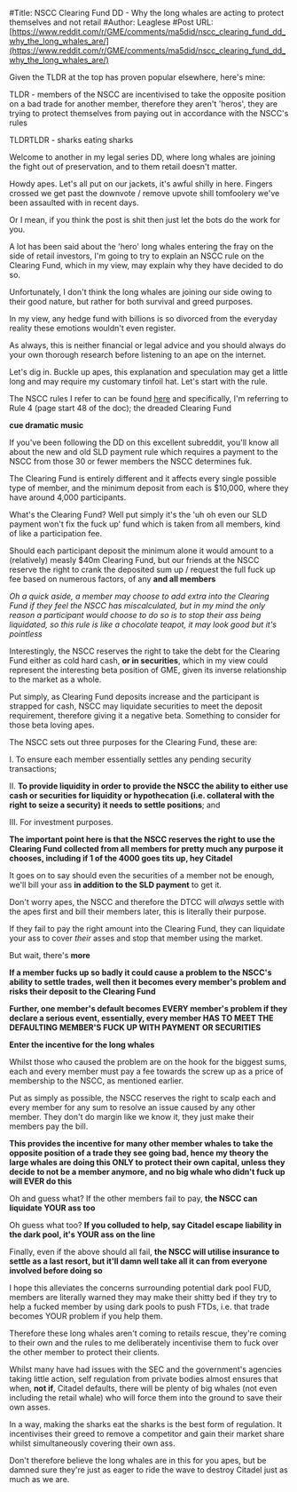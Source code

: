 #Title: NSCC Clearing Fund DD - Why the long whales are acting to protect themselves and not retail
#Author: Leaglese
#Post URL: [https://www.reddit.com/r/GME/comments/ma5did/nscc_clearing_fund_dd_why_the_long_whales_are/](https://www.reddit.com/r/GME/comments/ma5did/nscc_clearing_fund_dd_why_the_long_whales_are/)


Given the TLDR at the top has proven popular elsewhere, here's mine:

TLDR - members of the NSCC are incentivised to take the opposite position on a bad trade for another member, therefore they aren't 'heros', they are trying to protect themselves from paying out in accordance with the NSCC's rules

TLDRTLDR - sharks eating sharks

Welcome to another in my legal series DD, where long whales are joining the fight out of preservation, and to them retail doesn't matter.

Howdy apes. Let's all put on our jackets, it's awful shilly in here. Fingers crossed we get past the downvote / remove upvote shill tomfoolery we've been assaulted with in recent days.

Or I mean, if you think the post is shit then just let the bots do the work for you.

A lot has been said about the 'hero' long whales entering the fray on the side of retail investors, I'm going to try to explain an NSCC rule on the Clearing Fund, which in my view, may explain why they have decided to do so.

Unfortunately, I don't think the long whales are joining our side owing to their good nature, but rather for both survival and greed purposes. 

In my view, any hedge fund with billions is so divorced from the everyday reality these emotions wouldn't even register.

As always, this is neither financial or legal advice and you should always do your own thorough research before listening to an ape on the internet.

Let's dig in. Buckle up apes, this explanation and speculation may get a little long and may require my customary tinfoil hat. Let's start with the rule.

The NSCC rules I refer to can be found [here](https://www.google.com/url?sa=t&source=web&rct=j&url=https://www.dtcc.com/~/media/Files/Downloads/legal/rules/nscc_rules.pdf&ved=2ahUKEwjH48uhncLvAhW0SxUIHSQpDuQQFjAAegQIBBAC&usg=AOvVaw0avQW3P4BRlgzpomtYOld0) and specifically, I'm referring to Rule 4 (page start 48 of the doc); the dreaded Clearing Fund 

**cue dramatic music**

If you've been following the DD on this excellent subreddit, you'll know all about the new and old SLD payment rule which requires a payment to the NSCC from those 30 or fewer members the NSCC determines fuk. 

The Clearing Fund is entirely different and it affects every single possible type of member, and the minimum deposit from each is $10,000, where they have around 4,000 participants. 

What's the Clearing Fund? Well put simply it's the 'uh oh even our SLD payment won't fix the fuck up' fund which is taken from all members, kind of like a participation fee.

Should each participant deposit the minimum alone it would amount to a (relatively) measly $40m Clearing Fund, but our friends at the NSCC reserve the right to crank the deposited sum up / request the full fuck up fee based on numerous factors, of any **and all members**

*Oh a quick aside, a member may choose to add extra into the Clearing Fund if they feel the NSCC has miscalculated, but in my mind the only reason a participant would choose to do so is to stop their ass being liquidated, so this rule is like a chocolate teapot, it may look good but it's pointless*

Interestingly, the NSCC reserves the right to take the debt for the Clearing Fund either as cold hard cash, **or in securities**, which in my view could represent the interesting beta position of GME, given its inverse relationship to the market as a whole.

Put simply, as Clearing Fund deposits increase and the participant is strapped for cash, NSCC may liquidate securities to meet the deposit requirement, therefore giving it a negative beta. Something to consider for those beta loving apes.

The NSCC sets out three purposes for the Clearing Fund, these are:

I. To ensure each member essentially settles any pending security transactions;


II. **To provide liquidity in order to provide the NSCC the ability to either use cash or securities for liquidity or hypothecation (i.e. collateral with the right to seize a security) it needs to settle positions**; and


III. For investment purposes.

**The important point here is that the NSCC reserves the right to use the Clearing Fund collected from all members for pretty much any purpose it chooses, including if 1 of the 4000 goes tits up, hey Citadel**

It goes on to say should even the securities of a member not be enough, we'll bill your ass **in addition to the SLD payment** to get it. 

Don't worry apes, the NSCC and therefore the DTCC will *always* settle with the apes first and bill their members later, this is literally their purpose.

If they fail to pay the right amount into the Clearing Fund, they can liquidate your ass to cover *their* asses and stop that member using the market.

But wait, there's **more**

**If a member fucks up so badly it could cause a problem to the NSCC's ability to settle trades, well then it becomes every member's problem and risks their deposit to the Clearing Fund**

**Further, one member's default becomes EVERY member's problem if they declare a serious event, essentially, every member HAS TO MEET THE DEFAULTING MEMBER'S FUCK UP WITH PAYMENT OR SECURITIES**

**Enter the incentive for the long whales**

Whilst those who caused the problem are on the hook for the biggest sums, each and every member must pay a fee towards the screw up as a price of membership to the NSCC, as mentioned earlier.

Put as simply as possible, the NSCC reserves the right to scalp each and every member for any sum to resolve an issue caused by any other member. They don't do margin like we know it, they just make their members pay the bill.

**This provides the incentive for many other member whales to take the opposite position of a trade they see going bad, hence my theory the large whales are doing this ONLY to protect their own capital, unless they decide to not be a member anymore, and no big whale who didn't fuck up will EVER do this**

Oh and guess what? If the other members fail to pay, **the NSCC can liquidate YOUR ass too**

Oh guess what too? **If you colluded to help, say Citadel escape liability in the dark pool, it's YOUR ass on the line**

Finally, even if the above should all fail, **the NSCC will utilise insurance to settle as a last resort, but it'll damn well take all it can from everyone involved before doing so**

I hope this alleviates the concerns surrounding potential dark pool FUD, members are literally warned they may make their shitty bed if they try to help a fucked member by using dark pools to push FTDs, i.e. that trade becomes YOUR problem if you help them.

Therefore these long whales aren't coming to retails rescue, they're coming to their own and the rules to me deliberately incentivise them to fuck over the other member to protect their clients.

Whilst many have had issues with the SEC and the government's agencies taking little action, self regulation from private bodies almost ensures that when, **not if**, Citadel defaults, there will be plenty of big whales (not even including the retail whale) who will force them into the ground to save their own asses.

In a way, making the sharks eat the sharks is the best form of regulation. It incentivises their greed to remove a competitor and gain their market share whilst simultaneously covering their own ass.

Don't therefore believe the long whales are in this for you apes, but be damned sure they're just as eager to ride the wave to destroy Citadel just as much as we are.